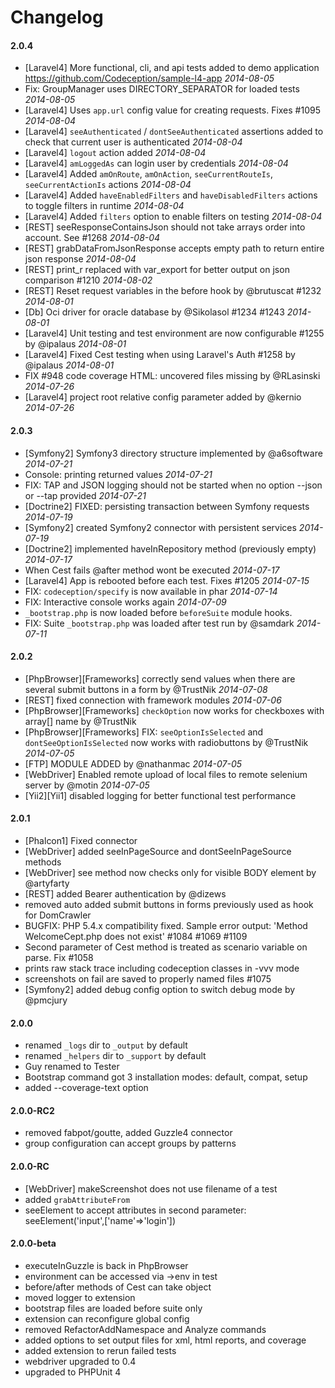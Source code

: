 # Changelog

#### 2.0.4

* [Laravel4] More functional, cli, and api tests added to demo application <https://github.com/Codeception/sample-l4-app> *2014-08-05*
* Fix: GroupManager uses DIRECTORY_SEPARATOR for loaded tests *2014-08-05*
* [Laravel4] Uses `app.url` config value for creating requests. Fixes #1095 *2014-08-04*
* [Laravel4] `seeAuthenticated` / `dontSeeAuthenticated` assertions added to check that current user is authenticated *2014-08-04*
* [Laravel4] `logout` action added *2014-08-04*
* [Laravel4] `amLoggedAs` can login user by credentials *2014-08-04*
* [Laravel4] Added `amOnRoute`, `amOnAction`, `seeCurrentRouteIs`, `seeCurrentActionIs` actions *2014-08-04*
* [Laravel4] Added `haveEnabledFilters` and `haveDisabledFilters` actions to toggle filters in runtime *2014-08-04*
* [Laravel4] Added `filters` option to enable filters on testing *2014-08-04*
* [REST] seeResponseContainsJson should not take arrays order into account. See #1268 *2014-08-04*
* [REST] grabDataFromJsonResponse accepts empty path to return entire json response *2014-08-04*
* [REST] print_r replaced with var_export for better output on json comparison #1210 *2014-08-02*
* [REST] Reset request variables in the before hook by @brutuscat #1232 *2014-08-01*
* [Db] Oci driver for oracle database by @Sikolasol #1234 #1243 *2014-08-01*
* [Laravel4] Unit testing and test environment are now configurable #1255 by @ipalaus *2014-08-01*
* [Laravel4] Fixed Cest testing when using Laravel's Auth #1258 by @ipalaus *2014-08-01*
* FIX #948 code coverage HTML: uncovered files missing by @RLasinski *2014-07-26*
* [Laravel4] project root relative config parameter added by @kernio *2014-07-26*

#### 2.0.3

* [Symfony2] Symfony3 directory structure implemented by @a6software *2014-07-21*
* Console: printing returned values *2014-07-21*
* FIX: TAP and JSON logging should not be started when no option --json or --tap provided *2014-07-21*
* [Doctrine2] FIXED: persisting transaction between Symfony requests *2014-07-19*
* [Symfony2] created Symfony2 connector with persistent services *2014-07-19*
* [Doctrine2] implemented haveInRepository method (previously empty) *2014-07-17*
* When Cest fails @after method wont be executed *2014-07-17*
* [Laravel4] App is rebooted before each test. Fixes #1205 *2014-07-15*
* FIX: `codeception/specify` is now available in phar *2014-07-14*
* FIX: Interactive console works again *2014-07-09*
* `_bootstrap.php` is now loaded before `beforeSuite` module hooks.
* FIX: Suite `_bootstrap.php` was loaded after test run by @samdark *2014-07-11*

#### 2.0.2

* [PhpBrowser][Frameworks] correctly send values when there are several submit buttons in a form by @TrustNik *2014-07-08*
* [REST] fixed connection with framework modules *2014-07-06*
* [PhpBrowser][Frameworks] `checkOption` now works for checkboxes with array[] name by @TrustNik
* [PhpBrowser][Frameworks] FIX: `seeOptionIsSelected` and `dontSeeOptionIsSelected` now works with radiobuttons by @TrustNik *2014-07-05*
* [FTP] MODULE ADDED by @nathanmac *2014-07-05*
* [WebDriver] Enabled remote upload of local files to remote selenium server by @motin *2014-07-05*
* [Yii2][Yii1] disabled logging for better functional test performance

#### 2.0.1

* [Phalcon1] Fixed connector
* [WebDriver] added seeInPageSource and dontSeeInPageSource methods
* [WebDriver] see method now checks only for visible BODY element by @artyfarty
* [REST] added Bearer authentication by @dizews
* removed auto added submit buttons in forms previously used as hook for DomCrawler
* BUGFIX: PHP 5.4.x compatibility fixed. Sample error output: 'Method WelcomeCept.php does not exist' #1084 #1069 #1109
* Second parameter of Cest method is treated as scenario variable on parse. Fix #1058
* prints raw stack trace including codeception classes in -vvv mode
* screenshots on fail are saved to properly named files #1075
* [Symfony2] added debug config option to switch debug mode by @pmcjury

#### 2.0.0

* renamed `_logs` dir to `_output` by default
* renamed `_helpers` dir to `_support` by default
* Guy renamed to Tester
* Bootstrap command got 3 installation modes: default, compat, setup
* added --coverage-text option


#### 2.0.0-RC2

* removed fabpot/goutte, added Guzzle4 connector
* group configuration can accept groups by patterns


#### 2.0.0-RC

* [WebDriver] makeScreenshot does not use filename of a test
* added `grabAttributeFrom`
* seeElement to accept attributes in second parameter: seeElement('input',['name'=>'login'])


#### 2.0.0-beta

* executeInGuzzle is back in PhpBrowser
* environment can be accessed via ->env in test
* before/after methods of Cest can take  object
* moved logger to extension
* bootstrap files are loaded before suite only
* extension can reconfigure global config
* removed RefactorAddNamespace and Analyze commands
* added options to set output files for xml, html reports, and coverage
* added extension to rerun failed tests
* webdriver upgraded to 0.4
* upgraded to PHPUnit 4
